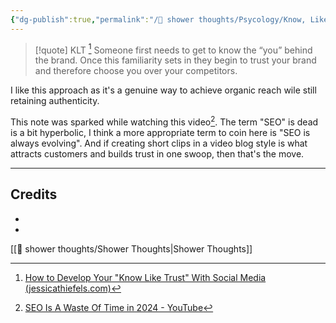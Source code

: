 ```yaml
---
{"dg-publish":true,"permalink":"/🚿 shower thoughts/Psycology/Know, Like and Trust/","tags":["advice","buisness","selfhosted"],"noteIcon":""}
---
```


> [!quote] KLT [^1]
> Someone first needs to get to know the “you” behind the brand. Once this familiarity sets in they begin to trust your brand and therefore choose you over your competitors. 

I like this approach as it's a genuine way to achieve organic reach wile still retaining authenticity. 

This note was sparked while watching this video[^video]. The term "SEO" is dead is a bit hyperbolic, I think a more appropriate term to coin here is "SEO is always evolving". And if creating short clips in a video blog style is what attracts customers and builds trust in one swoop, then that's the move.

---
## Credits
- [^1]: [How to Develop Your "Know Like Trust" With Social Media (jessicathiefels.com)](https://jessicathiefels.com/blog/know-like-trust/)
- [^video]: [SEO Is A Waste Of Time in 2024 - YouTube](https://www.youtube.com/watch?v=4j2_sbd2yak)

[[🚿 shower thoughts/Shower Thoughts\|Shower Thoughts]]